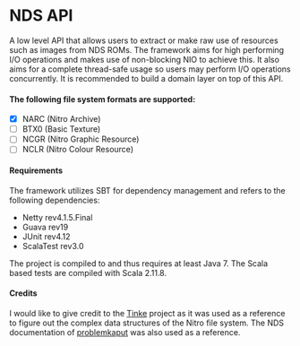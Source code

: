 # NDS API
A low level API that allows users to extract or make raw use of resources such as images from NDS ROMs. The framework aims for high performing I/O operations and makes use of non-blocking NIO to achieve this. It also aims for a complete thread-safe usage so users may perform I/O operations concurrently. It is recommended to build a domain layer on top of this API.

#### The following file system formats are supported:
  - [x] NARC (Nitro Archive)
  - [ ] BTX0 (Basic Texture)
  - [ ] NCGR (Nitro Graphic Resource)
  - [ ] NCLR (Nitro Colour Resource)

#### Requirements
The framework utilizes SBT for dependency management and refers to the following dependencies:
  * Netty rev4.1.5.Final
  * Guava rev19
  * JUnit rev4.12
  * ScalaTest rev3.0
  
The project is compiled to and thus requires at least Java 7. The Scala based tests are compiled with Scala 2.11.8.

#### Credits
I would like to give credit to the [Tinke](https://github.com/pleonex/tinke) project as it was used as a reference to figure out the complex data structures of the Nitro file system. The NDS documentation of [problemkaput](http://problemkaputt.de/gbatek.htm) was also used as a reference.
